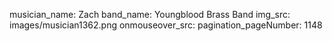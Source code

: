 musician_name: Zach
band_name: Youngblood Brass Band
img_src: images/musician1362.png
onmouseover_src: 
pagination_pageNumber: 1148